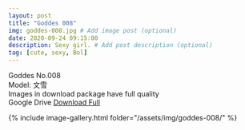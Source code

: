 ```yaml
---
layout: post
title: "Goddes 008"
img: goddes-008.jpg # Add image post (optional)
date: 2020-09-24 09:15:00
description: Sexy girl. # Add post description (optional)
tag: [cute, sexy, Bol]
---
```

Goddes No.008  
Model: 文雪                                                 
Images in download package have full quality                    
Google Drive [Download Full](http://gestyy.com/eeHw4G)

{% include image-gallery.html folder="/assets/img/goddes-008/" %}
